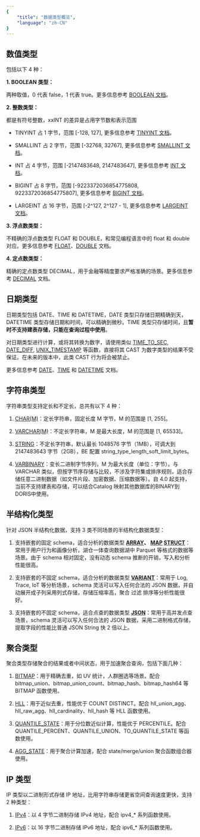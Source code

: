 ```yaml
---
{
    "title": "数据类型概览",
    "language": "zh-CN"
}
---
```


## 数值类型

包括以下 4 种：

**1. BOOLEAN 类型：** 

两种取值，0 代表 false，1 代表 true。更多信息参考 [BOOLEAN 文档](../../basic-element/sql-data-types/numeric/BOOLEAN.md)。

**2. 整数类型：** 

都是有符号整数，xxINT 的差异是占用字节数和表示范围

- TINYINT 占 1 字节，范围 [-128, 127], 更多信息参考 [TINYINT 文档](../../basic-element/sql-data-types/numeric/TINYINT.md)。

- SMALLINT 占 2 字节，范围 [-32768, 32767], 更多信息参考 [SMALLINT 文档](../../basic-element/sql-data-types/numeric/SMALLINT.md)。

- INT 占 4 字节，范围 [-2147483648, 2147483647], 更多信息参考 [INT 文档](../../basic-element/sql-data-types/numeric/INT.md)。

- BIGINT 占 8 字节，范围 [-9223372036854775808, 9223372036854775807], 更多信息参考 [BIGINT 文档](../../basic-element/sql-data-types/numeric/BIGINT.md)。

- LARGEINT 占 16 字节，范围 [-2^127, 2^127 - 1], 更多信息参考 [LARGEINT 文档](../../basic-element/sql-data-types/numeric/LARGEINT.md)。

**3. 浮点数类型：** 

不精确的浮点数类型 FLOAT 和 DOUBLE，和常见编程语言中的 float 和 double 对应。更多信息参考 [FLOAT](../../basic-element/sql-data-types/numeric/FLOAT.md)、[DOUBLE](../../basic-element/sql-data-types/numeric/DOUBLE.md) 文档。

**4. 定点数类型：** 

精确的定点数类型 DECIMAL，用于金融等精度要求严格准确的场景。更多信息参考 [DECIMAL](../../basic-element/sql-data-types/numeric/DECIMAL.md) 文档。


## 日期类型

日期类型包括 DATE、TIME 和 DATETIME，DATE 类型只存储日期精确到天，DATETIME 类型存储日期和时间，可以精确到微秒。TIME 类型只存储时间，且**暂时不支持建表存储，只能在查询过程中使用**。

对日期类型进行计算，或将其转换为数字，请使用类似 [TIME_TO_SEC](../../sql-functions/scalar-functions/date-time-functions/time-to-sec), [DATE_DIFF](../../sql-functions/scalar-functions/date-time-functions/datediff), [UNIX_TIMESTAMP](../../sql-functions/scalar-functions/date-time-functions/unix-timestamp) 等函数，直接将其 CAST 为数字类型的结果不受保证。在未来的版本中，此类 CAST 行为将会被禁止。

更多信息参考 [DATE](../../basic-element/sql-data-types/date-time/DATE)、[TIME](../../basic-element/sql-data-types/date-time/TIME) 和 [DATETIME](../../basic-element/sql-data-types/date-time/DATETIME) 文档。


## 字符串类型

字符串类型支持定长和不定长，总共有以下 4 种：

1. [CHAR(M)](./string-type/CHAR)：定长字符串，固定长度 M 字节，M 的范围是 [1, 255]。

2. [VARCHAR(M)](./string-type/VARCHAR)：不定长字符串，M 是最大长度，M 的范围是 [1, 65533]。

3. [STRING](./string-type/STRING)：不定长字符串，默认最长 1048576 字节（1MB），可调大到 2147483643 字节（2GB），BE 配置 string_type_length_soft_limit_bytes。

4. [VARBINARY](./string-type/VARBINARY)：变长二进制字节序列，M 为最大长度（单位：字节）。与 VARCHAR 类似，但按字节序存储与比较，不涉及字符集或排序规则，适合存储任意二进制数据（如文件片段、加密数据、压缩数据等）。自 4.0 起支持，当前不支持建表和存储，可以结合Catalog 映射其他数据库的BINARY到DORIS中使用。

## 半结构化类型

针对 JSON 半结构化数据，支持 3 类不同场景的半结构化数据类型：

1. 支持嵌套的固定 schema，适合分析的数据类型 **[ARRAY](../../basic-element/sql-data-types/semi-structured/ARRAY.md)、 [MAP](../../basic-element/sql-data-types/semi-structured/MAP.md) [STRUCT](../../basic-element/sql-data-types/semi-structured/STRUCT.md)**：常用于用户行为和画像分析，湖仓一体查询数据湖中 Parquet 等格式的数据等场景。由于 schema 相对固定，没有动态 schema 推断的开销，写入和分析性能很高。

2. 支持嵌套的不固定 schema，适合分析的数据类型 **[VARIANT](../../basic-element/sql-data-types/semi-structured/VARIANT.md)**：常用于 Log, Trace, IoT 等分析场景，schema 灵活可以写入任何合法的 JSON 数据，并自动展开成子列采用列式存储，存储压缩率高，聚合 过滤 排序等分析性能很好。

3. 支持嵌套的不固定 schema，适合点查的数据类型 **[JSON](../../basic-element/sql-data-types/semi-structured/JSON.md)**：常用于高并发点查场景，schema 灵活可以写入任何合法的 JSON 数据，采用二进制格式存储，提取字段的性能比普通 JSON String 快 2 倍以上。

## 聚合类型

聚合类型存储聚合的结果或者中间状态，用于加速聚合查询，包括下面几种：

1. [BITMAP](../../basic-element/sql-data-types/aggregate/BITMAP.md)：用于精确去重，如 UV 统计，人群圈选等场景。配合 bitmap_union、bitmap_union_count、bitmap_hash、bitmap_hash64 等 BITMAP 函数使用。

2. [HLL](../../basic-element/sql-data-types/aggregate/HLL.md)：用于近似去重，性能优于 COUNT DISTINCT。配合  hll_union_agg、hll_raw_agg、hll_cardinality、hll_hash 等 HLL 函数使用。

3. [QUANTILE_STATE](../../basic-element/sql-data-types/aggregate/QUANTILE-STATE.md)：用于分位数近似计算，性能优于 PERCENTILE。配合 QUANTILE_PERCENT、QUANTILE_UNION、TO_QUANTILE_STATE 等函数使用。

4. [AGG_STATE](../../basic-element/sql-data-types/aggregate/AGG-STATE.md)：用于聚合计算加速，配合 state/merge/union 聚合函数组合器使用。


## IP 类型

IP 类型以二进制形式存储 IP 地址，比用字符串存储更省空间查询速度更快，支持 2 种类型：

1. [IPv4](../../basic-element/sql-data-types/ip/IPV4.md)：以 4 字节二进制存储 IPv4 地址，配合 ipv4_* 系列函数使用。

2. [IPv6](../../basic-element/sql-data-types/ip/IPV6.md)：以 16 字节二进制存储 IPv6 地址，配合 ipv6_* 系列函数使用。
